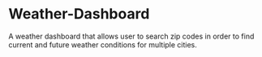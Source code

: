 # Weather-Dashboard
A weather dashboard that allows user to search zip codes in order to find current and future weather conditions for multiple cities.
